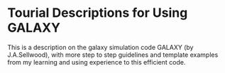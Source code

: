 # Tourial Descriptions for Using GALAXY
This is a description on the galaxy simulation code GALAXY (by J.A.Sellwood), with more step to step guidelines and template examples from my learning and using experience to this efficient code.

# 
